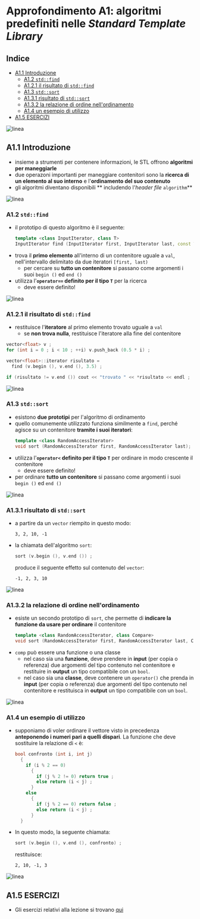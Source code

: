 # Approfondimento A1: algoritmi predefiniti nelle *Standard Template Library*

## Indice

  * [A1.1 Introduzione](#introduzione)
    * [A1.2 ```std::find```](#stdfind)
    * [A1.2.1 il risultato di ```std::find```](#il-risultato-di-stdfind)
    * [A1.3 ```std::sort```](#stdsort)
    * [A1.3.1 risultato di ```std::sort```](#risultato-di-stdsort)
    * [A1.3.2 la relazione di ordine nell'ordinamento](#la-relazione-di-ordine-nellordinamento)
    * [A1.4 un esempio di utilizzo](#un-esempio-di-utilizzo)
  * [A1.5 ESERCIZI](#esercizi)

![linea](../immagini/linea.png)

## A1.1 Introduzione

  * insieme a strumenti per contenere informazioni, 
    le STL offrono **algoritmi per maneggiarle**
  * due operazoni importanti per maneggiare contenitori
    sono la **ricerca di un elemento al suo interno** e
    l'**ordinamento del suo contenuto**
  * gli algoritmi diventano disponibili
    ** includendo l'*header file* ```algorithm```**  

![linea](../immagini/linea.png)

### A1.2 ```std::find```

  * il prototipo di questo algoritmo è il seguente:
    ```cpp
    template <class InputIterator, class T>
    InputIterator find (InputIterator first, InputIterator last, const T& val);
    ```
  * trova il **primo elemento** all'interno di un contenitore uguale a ```val```,
    nell'intervallo delimitato da due iteratori ```[first, last)```
    * per cercare su **tutto un contenitore** si passano come argomenti i suoi ```begin ()``` ed ```end ()```
  * utilizza l'**```operator==``` definito per il tipo ```T```** per la ricerca
    * deve essere definito!

![linea](../immagini/linea.png)

### A1.2.1 il risultato di ```std::find```

  * restituisce l'**iteratore** al primo elemento trovato uguale a ```val```
    * se **non trova nulla**, restituisce l'iteratore alla fine del contenitore
  ```cpp
  vector<float> v ;
  for (int i = 0 ; i < 10 ; ++i) v.push_back (0.5 * i) ;

  vector<float>::iterator risultato = 
    find (v.begin (), v.end (), 3.5) ;

  if (risultato != v.end ()) cout << "trovato " << *risultato << endl ;
  ```

![linea](../immagini/linea.png)

### A1.3 ```std::sort```

  * esistono **due prototipi** per l'algoritmo di ordinamento
  * quello comunemente utilizzato funziona similmente a ```find```,
    perché agisce su un contenitore **tramite i suoi iteratori**:
    ```cpp
    template <class RandomAccessIterator>
    void sort (RandomAccessIterator first, RandomAccessIterator last);
    ```
  * utilizza l'**```operator<``` definito per il tipo ```T```** 
    per ordinare in modo crescente il contenitore
    * deve essere definito!
  * per ordinare **tutto un contenitore** si passano 
    come argomenti i suoi ```begin ()``` ed ```end ()```

![linea](../immagini/linea.png)

### A1.3.1 risultato di ```std::sort```

  * a partire da un ```vector``` riempito in questo modo:
    ```
    3, 2, 10, -1
    ```
  * la chiamata dell'algoritmo ```sort```:
    ```cpp
    sort (v.begin (), v.end ()) ;
    ```
    produce il seguente effetto sul contenuto del ```vector```:
    ```
    -1, 2, 3, 10
    ```

![linea](../immagini/linea.png)

### A1.3.2 la relazione di ordine nell'ordinamento

  * esiste un secondo prototipo di ```sort```,
    che permette di **indicare la funzione da usare
    per ordinare** il contenitore 
    ```cpp
    template <class RandomAccessIterator, class Compare>
    void sort (RandomAccessIterator first, RandomAccessIterator last, Compare comp) ;
    ```
  * ```comp``` può essere una funzione o una classe
    * nel caso sia una **funzione**, 
      deve prendere in **input** (per copia o referenza) due argomenti del tipo 
      contenuto nel contenitore e restituire in **output** un tipo compatibile con un ```bool```.
    * nel caso sia una **classe**,
      deve contenere un ```operator()``` che prenda in **input** (per copia o referenza) 
      due argomenti del tipo contenuto nel contenitore 
      e restituisca in **output** un tipo compatibile con un ```bool```.

![linea](../immagini/linea.png)

### A1.4 un esempio di utilizzo

  * supponiamo di voler ordinare il vettore visto in precedenza
    **anteponendo i numeri pari a quelli dispari**.
    La funzione che deve sostituire la relazione di ```<``` è:
    ```cpp
    bool confronto (int i, int j) 
      { 
        if (i % 2 == 0) 
          {
            if (j % 2 != 0) return true ;
            else return (i < j) ;
          }
        else
          {
            if (j % 2 == 0) return false ;
            else return (i < j) ;
          }
      }
    ```
  * In questo modo, la seguente chiamata:
    ```cpp
    sort (v.begin (), v.end (), confronto) ;
    ```
    restituisce:
    ```
    2, 10, -1, 3
    ```

![linea](../immagini/linea.png)

## A1.5 ESERCIZI

  * Gli esercizi relativi alla lezione si trovano [qui](ESERCIZI.md)


